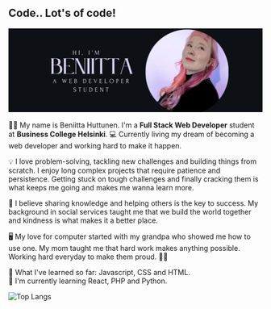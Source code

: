 ## Code.. Lot's of code!

![Bio Picture](https://github.com/HuttunenBe/Huttunenbe/blob/85bed22456c2ecaf44c21751765d4880016c07e9/bioPicture.png?raw=true)



👩‍💻 My name is Beniitta Huttunen. I'm a **Full Stack Web Developer** student at **Business College Helsinki**. 💻 Currently living my dream of becoming a web developer and working hard to make it happen.

💡 I love problem-solving, tackling new challenges and building things from scratch. I enjoy long complex projects that require patience and persistence. Getting stuck on tough challenges and finally cracking them is what keeps me going and makes me wanna learn more. 

🚀 I believe sharing knowledge and helping others is the key to success. My background in social services taught me that we build the world together and kindness is what makes it a better place.

🖥️  My love for computer started with my grandpa who showed me how to use one. My mom taught me that hard work makes anything possible. Working hard everyday to make them proud. 💪🏻 

🌸 What I've learned so far: Javascript, CSS and HTML.  
🐍 I'm currently learning React, PHP and Python. 



![Top Langs](https://github-readme-stats.vercel.app/api/top-langs/?username=HuttunenBe&layout=compact&theme=radical)









